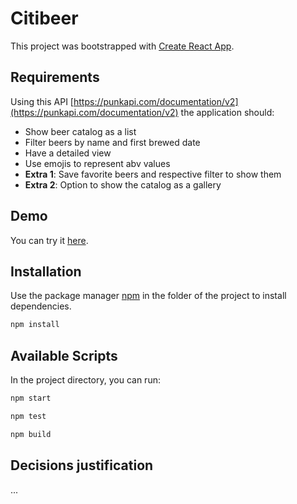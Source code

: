 # Citibeer

This project was bootstrapped with [Create React App](https://github.com/facebook/create-react-app).

## Requirements

Using this API [https://punkapi.com/documentation/v2](https://punkapi.com/documentation/v2) the application should:

- Show beer catalog as a list
- Filter beers by name and first brewed date
- Have a detailed view
- Use emojis to represent abv values
- **Extra 1**: Save favorite beers and respective filter to show them
- **Extra 2**: Option to show the catalog as a gallery

## Demo

You can try it [here](https://miguel-ra.github.io/citibeer/).

## Installation

Use the package manager [npm](https://www.npmjs.com/get-npm) in the folder of the project to install dependencies.

```bash
npm install
```

## Available Scripts

In the project directory, you can run:

```bash
npm start
```

```bash
npm test
```

```bash
npm build
```

## Decisions justification

...
